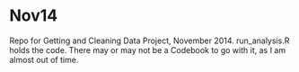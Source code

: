 Nov14
=====
Repo for Getting and Cleaning Data Project, November 2014.
run_analysis.R holds the code.
There may or may not be a Codebook to go with it, as I am almost out of time.
